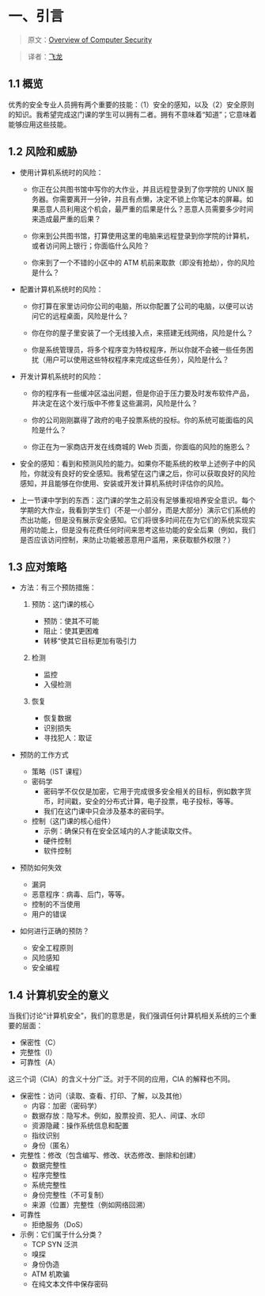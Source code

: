 # 一、引言

> 原文：[Overview of Computer Security](http://www.cis.syr.edu/~wedu/Teaching/CompSec/LectureNotes_New/Introduction.pdf)

> 译者：[飞龙](https://github.com/wizardforcel)

## 1.1 概览

优秀的安全专业人员拥有两个重要的技能：（1）安全的感知，以及（2）安全原则的知识。我希望完成这门课的学生可以拥有二者。拥有不意味着“知道”；它意味着能够应用这些技能。

## 1.2 风险和威胁

+   使用计算机系统时的风险：

    +   你正在公共图书馆中写你的大作业，并且远程登录到了你学院的 UNIX 服务器。你需要离开一分钟，并且有点懒，决定不锁上你笔记本的屏幕。如果恶意人员利用这个机会，最严重的后果是什么？恶意人员需要多少时间来造成最严重的后果？
    
    +   你来到公共图书馆，打算使用这里的电脑来远程登录到你学院的计算机，或者访问网上银行；你面临什么风险？
    
    +   你来到了一个不错的小区中的 ATM 机前来取款（即没有抢劫），你的风险是什么？
    
+   配置计算机系统时的风险：

    +   你打算在家里访问你公司的电脑，所以你配置了公司的电脑，以便可以访问它的远程桌面，风险是什么？
    
    +   你在你的屋子里安装了一个无线接入点，来搭建无线网络，风险是什么？
    
    +   你是系统管理员，将多个程序变为特权程序，所以你就不会被一些任务困扰（用户可以使用这些特权程序来完成这些任务），风险是什么？
    
+   开发计算机系统时的风险：

    +   你的程序有一些缓冲区溢出问题，但是你迫于压力要及时发布软件产品，并决定在这个发行版中不修复这些漏洞，风险是什么？
    
    +   你的公司刚刚赢得了政府的电子投票系统的投标。你的系统可能面临的风险是什么？
    
    +   你正在为一家商店开发在线商城的 Web 页面，你面临的风险的施恩么？
    
+   安全的感知：看到和预测风险的能力。如果你不能系统的枚举上述例子中的风险，你就没有良好的安全感知。我希望在这门课之后，你可以获取良好的风险感知，并且能够在你使用、安装或开发计算机系统时评估你的风险。

+   上一节课中学到的东西：这门课的学生之前没有足够重视培养安全意识。每个学期的大作业，我看到学生们（不是一小部分，而是大部分）演示它们系统的杰出功能，但是没有展示安全感知。它们将很多时间花在为它们的系统实现实用的功能上，但是没有花费任何时间来思考这些功能的安全后果（例如，我们是否应该访问控制，来防止功能被恶意用户滥用，来获取额外权限？）

## 1.3 应对策略

+   方法：有三个预防措施：

    1.  预防：这门课的核心

        +   预防：使其不可能
        +   阻止：使其更困难
        +   转移“使其它目标更加有吸引力
        
    2.  检测
    
        +   监控
        +   入侵检测
        
    3.  恢复
    
        +   恢复数据
        +   识别损失
        +   寻找犯人：取证
        
+   预防的工作方式

    +   策略（IST 课程）
    +   密码学
        +   密码学不仅仅是加密，它用于完成很多安全相关的目标，例如数字货币，时间戳，安全的分布式计算，电子投票，电子投标，等等。
        +   我们在这门课中只会涉及基本的密码学。
    +   控制（这门课的核心组件）
        +   示例：确保只有在安全区域内的人才能读取文件。
        +   硬件控制
        +   软件控制

+   预防如何失效

    +   漏洞
    +   恶意程序：病毒、后门，等等。
    +   控制的不当使用
    +   用户的错误
    
+   如何进行正确的预防？

    +   安全工程原则
    +   风险感知
    +   安全编程
    
## 1.4 计算机安全的意义

当我们讨论“计算机安全”，我们的意思是，我们强调任何计算机相关系统的三个重要的层面：

+   保密性（C）
+   完整性（I）
+   可靠性（A）

这三个词（CIA）的含义十分广泛。对于不同的应用，CIA 的解释也不同。

+   保密性：访问（读取、查看、打印、了解，以及其他）
    +   内容：加密（密码学）
    +   数据存放：隐写术。例如，股票投资、犯人、间谍、水印
    +   资源隐藏：操作系统信息和配置
    +   指纹识别
    +   身份（匿名）
+   完整性：修改（包含编写、修改、状态修改、删除和创建）
    +   数据完整性
    +   程序完整性
    +   系统完整性
    +   身份完整性（不可复制）
    +   来源（位置）完整性（例如网络回溯）
+   可靠性
    +   拒绝服务（DoS）
+   示例：它们属于什么分类？
    +   TCP SYN 泛洪
    +   嗅探
    +   身份伪造
    +   ATM 机欺骗
    +   在纯文本文件中保存密码
